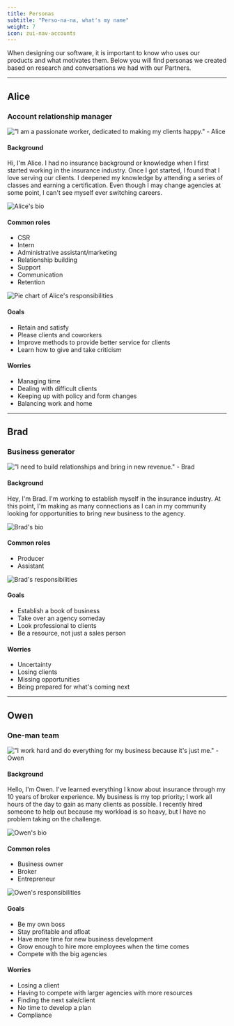 ```yaml
---
title: Personas
subtitle: "Perso-na-na, what's my name"
weight: 7
icon: zui-nav-accounts
---
```


When designing our software, it is important to know who uses our products and what motivates them. Below you will find personas we created based on research and conversations we had with our Partners.

<hr>

## Alice
  
### Account relationship manager

!["I am a passionate worker, dedicated to making my clients happy." - Alice](/images/personas/alice-banner.png)

<Grid>

<GridCol col="span-4">

#### Background

Hi, I'm Alice. I had no insurance background or knowledge when I first started working in the insurance industry. Once I got started, I found that I love serving our clients. I deepened my knowledge by attending a series of classes and earning a certification. Even though I may change agencies at some point, I can't see myself ever switching careers.

</GridCol>

<GridCol col="span-8">

![Alice's bio](/images/personas/alice-icons.png)

</GridCol>

<GridCol col="span-4">

#### Common roles

- CSR
- Intern
- Administrative assistant/marketing
- Relationship building
- Support
- Communication
- Retention

</GridCol>

<GridCol col="span-8">

  ![Pie chart of Alice's responsibilities](/images/personas/alice-graph.png)

</GridCol>

<GridCol col="span-6">

#### Goals

- Retain and satisfy
- Please clients and coworkers
- Improve methods to provide better service for clients
- Learn how to give and take criticism

</GridCol>

<GridCol col="span-6">

#### Worries

- Managing time
- Dealing with difficult clients
- Keeping up with policy and form changes
- Balancing work and home

</GridCol>

</Grid>

<hr>

## Brad

### Business generator

!["I need to build relationships and bring in new revenue." - Brad](/images/personas/brad-banner.png)

<Grid>

<GridCol col="span-4">

#### Background

Hey, I'm Brad. I'm working to establish myself in the insurance industry. At this point, I'm making as many connections as I can in my community looking for opportunities to bring new business to the agency.

</GridCol>

<GridCol col="span-8">

![Brad's bio](/images/personas/brad-icons.png)

</GridCol>

<GridCol col="span-4">

#### Common roles

- Producer
- Assistant

</GridCol>

<GridCol col="span-8">

  ![Brad's responsibilities](/images/personas/brad-graph.png)

</GridCol>

<GridCol col="span-6">

#### Goals

- Establish a book of business
- Take over an agency someday
- Look professional to clients
- Be a resource, not just a sales person

</GridCol>

<GridCol col="span-6">

#### Worries

- Uncertainty
- Losing clients
- Missing opportunities
- Being prepared for what's coming next

</GridCol>

</Grid>

<hr>

## Owen

### One-man team

!["I work hard and do everything for my business because it's just me." - Owen](/images/personas/owen-banner.png)

<Grid>

<GridCol col="span-4">

#### Background

Hello, I'm Owen. I've learned everything I know about insurance through my 10 years of broker experience. My business is my top priority; I work all hours of the day to gain as many clients as possible. I recently hired someone to help out because my workload is so heavy, but I have no problem taking on the challenge.

</GridCol>

<GridCol col="span-8">

![Owen's bio](/images/personas/owen-icons.png)

</GridCol>

<GridCol col="span-4">

#### Common roles

- Business owner
- Broker
- Entrepreneur

</GridCol>

<GridCol col="span-8">

  ![Owen's responsibilities](/images/personas/owen-graph.png)

</GridCol>

<GridCol col="span-6">

#### Goals

- Be my own boss
- Stay profitable and afloat
- Have more time for new business development
- Grow enough to hire more employees when the time comes
- Compete with the big agencies

</GridCol> 

<GridCol col="span-6">

#### Worries

- Losing a client
- Having to compete with larger agencies with more resources
- Finding the next sale/client
- No time to develop a plan
- Compliance

</GridCol>

</Grid>
